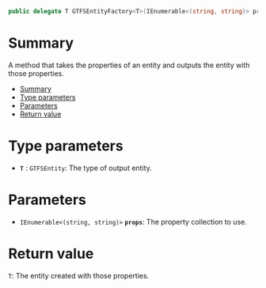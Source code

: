 ```csharp
public delegate T GTFSEntityFactory<T>(IEnumerable<(string, string)> props) where T : GTFSEntity;
```

# Summary
A method that takes the properties of an entity and outputs the entity with those properties.

- [Summary](#summary)
- [Type parameters](#type-parameters)
- [Parameters](#parameters)
- [Return value](#return-value)

# Type parameters
* **`T`** : `GTFSEntity`: The type of output entity.

# Parameters
* `IEnumerable<(string, string)>` **`props`**: The property collection to use.

# Return value
`T`: The entity created with those properties.
